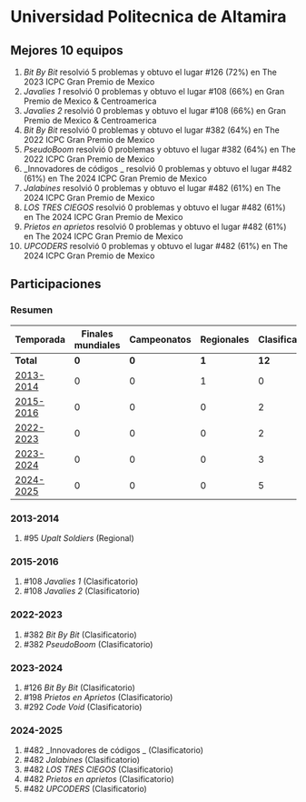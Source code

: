 ---
---

# Universidad Politecnica de Altamira

## Mejores 10 equipos

1. _Bit By Bit_ resolvió 5 problemas y obtuvo el lugar #126 (72%) en The 2023 ICPC Gran Premio de Mexico
1. _Javalies 1_ resolvió 0 problemas y obtuvo el lugar #108 (66%) en Gran Premio de Mexico & Centroamerica
1. _Javalies 2_ resolvió 0 problemas y obtuvo el lugar #108 (66%) en Gran Premio de Mexico & Centroamerica
1. _Bit By Bit_ resolvió 0 problemas y obtuvo el lugar #382 (64%) en The 2022 ICPC Gran Premio de Mexico
1. _PseudoBoom_ resolvió 0 problemas y obtuvo el lugar #382 (64%) en The 2022 ICPC Gran Premio de Mexico
1. _Innovadores de códigos _ resolvió 0 problemas y obtuvo el lugar #482 (61%) en The 2024 ICPC Gran Premio de Mexico
1. _Jalabines_ resolvió 0 problemas y obtuvo el lugar #482 (61%) en The 2024 ICPC Gran Premio de Mexico
1. _LOS TRES CIEGOS_ resolvió 0 problemas y obtuvo el lugar #482 (61%) en The 2024 ICPC Gran Premio de Mexico
1. _Prietos en aprietos_ resolvió 0 problemas y obtuvo el lugar #482 (61%) en The 2024 ICPC Gran Premio de Mexico
1. _UPCODERS_ resolvió 0 problemas y obtuvo el lugar #482 (61%) en The 2024 ICPC Gran Premio de Mexico

## Participaciones

### Resumen

| Temporada | Finales mundiales | Campeonatos | Regionales | Clasificatorios | Equipos |
| --- | --- | --- | --- | --- | --- |
| **Total** | **0** | **0** | **1** | **12** | **13** |
| [2013-2014](#2013-2014) | 0 | 0 | 1 | 0 | 1 |
| [2015-2016](#2015-2016) | 0 | 0 | 0 | 2 | 2 |
| [2022-2023](#2022-2023) | 0 | 0 | 0 | 2 | 2 |
| [2023-2024](#2023-2024) | 0 | 0 | 0 | 3 | 3 |
| [2024-2025](#2024-2025) | 0 | 0 | 0 | 5 | 5 |

### 2013-2014

1. #95 _Upalt Soldiers_ (Regional)

### 2015-2016

1. #108 _Javalies 1_ (Clasificatorio)
1. #108 _Javalies 2_ (Clasificatorio)

### 2022-2023

1. #382 _Bit By Bit_ (Clasificatorio)
1. #382 _PseudoBoom_ (Clasificatorio)

### 2023-2024

1. #126 _Bit By Bit_ (Clasificatorio)
1. #198 _Prietos en Aprietos_ (Clasificatorio)
1. #292 _Code Void_ (Clasificatorio)

### 2024-2025

1. #482 _Innovadores de códigos _ (Clasificatorio)
1. #482 _Jalabines_ (Clasificatorio)
1. #482 _LOS TRES CIEGOS_ (Clasificatorio)
1. #482 _Prietos en aprietos_ (Clasificatorio)
1. #482 _UPCODERS_ (Clasificatorio)



